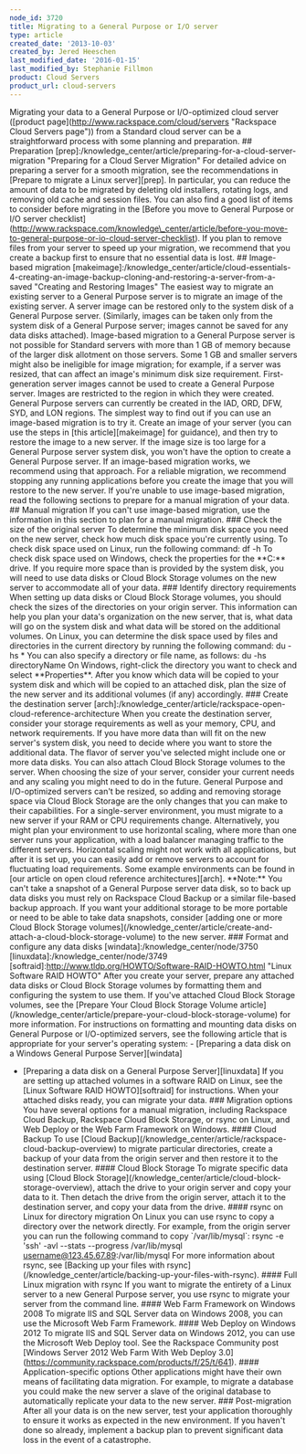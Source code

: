 ```yaml
---
node_id: 3720
title: Migrating to a General Purpose or I/O server
type: article
created_date: '2013-10-03'
created_by: Jered Heeschen
last_modified_date: '2016-01-15'
last_modified_by: Stephanie Fillmon
product: Cloud Servers
product_url: cloud-servers
---
```


Migrating your data to a General Purpose or I/O-optimized cloud server
(\[product page\](http://www.rackspace.com/cloud/servers "Rackspace
Cloud Servers page")) from a Standard cloud server can be a
straightforward process with some planning and preparation. \#\#
Preparation
\[prep\]:/knowledge\_center/article/preparing-for-a-cloud-server-migration
"Preparing for a Cloud Server Migration" For detailed advice on
preparing a server for a smooth migration, see the recommendations in
\[Prepare to migrate a Linux server\]\[prep\]. In particular, you can
reduce the amount of data to be migrated by deleting old installers,
rotating logs, and removing old cache and session files. You can also
find a good list of items to consider before migrating in the \[Before
you move to General Purpose or I/O server
checklist\](http://www.rackspace.com/knowledge\_center/article/before-you-move-to-general-purpose-or-io-cloud-server-checklist).
If you plan to remove files from your server to speed up your migration,
we recommend that you create a backup first to ensure that no essential
data is lost. \#\# Image-based migration
\[makeimage\]:/knowledge\_center/article/cloud-essentials-4-creating-an-image-backup-cloning-and-restoring-a-server-from-a-saved
"Creating and Restoring Images" The easiest way to migrate an existing
server to a General Purpose server is to migrate an image of the
existing server. A server image can be restored only to the system disk
of a General Purpose server. (Similarly, images can be taken only from
the system disk of a General Purpose server; images cannot be saved for
any data disks attached). Image-based migration to a General Purpose
server is not possible for Standard servers with more than 1 GB of
memory because of the larger disk allotment on those servers. Some 1 GB
and smaller servers might also be ineligible for image migration; for
example, if a server was resized, that can affect an image's minimum
disk size requirement. First-generation server images cannot be used to
create a General Purpose server. Images are restricted to the region in
which they were created. General Purpose servers can currently be
created in the IAD, ORD, DFW, SYD, and LON regions. The simplest way to
find out if you can use an image-based migration is to try it. Create an
image of your server (you can use the steps in \[this
article\]\[makeimage\] for guidance), and then try to restore the image
to a new server. If the image size is too large for a General Purpose
server system disk, you won't have the option to create a General
Purpose server. If an image-based migration works, we recommend using
that approach. For a reliable migration, we recommend stopping any
running applications before you create the image that you will restore
to the new server. If you're unable to use image-based migration, read
the following sections to prepare for a manual migration of your data.
\#\# Manual migration If you can't use image-based migration, use the
information in this section to plan for a manual migration. \#\#\# Check
the size of the original server To determine the minimum disk space you
need on the new server, check how much disk space you're currently
using. To check disk space used on Linux, run the following command: df
-h To check disk space used on Windows, check the properties for the
\*\*C:\*\* drive. If you require more space than is provided by the
system disk, you will need to use data disks or Cloud Block Storage
volumes on the new server to accommodate all of your data. \#\#\#
Identify directory requirements When setting up data disks or Cloud
Block Storage volumes, you should check the sizes of the directories on
your origin server. This information can help you plan your data's
organization on the new server, that is, what data will go on the system
disk and what data will be stored on the additional volumes. On Linux,
you can determine the disk space used by files and directories in the
current directory by running the following command: du -hs \* You can
also specify a directory or file name, as follows: du -hs directoryName
On Windows, right-click the directory you want to check and select
\*\*Properties\*\*. After you know which data will be copied to your
system disk and which will be copied to an attached disk, plan the size
of the new server and its additional volumes (if any) accordingly.
\#\#\# Create the destination server
\[arch\]:/knowledge\_center/article/rackspace-open-cloud-reference-architecture
When you create the destination server, consider your storage
requirements as well as your memory, CPU, and network requirements. If
you have more data than will fit on the new server's system disk, you
need to decide where you want to store the additional data. The flavor
of server you've selected might include one or more data disks. You can
also attach Cloud Block Storage volumes to the server. When choosing the
size of your server, consider your current needs and any scaling you
might need to do in the future. General Purpose and I/O-optimized
servers can't be resized, so adding and removing storage space via Cloud
Block Storage are the only changes that you can make to their
capabilities. For a single-server environment, you must migrate to a new
server if your RAM or CPU requirements change. Alternatively, you might
plan your environment to use horizontal scaling, where more than one
server runs your application, with a load balancer managing traffic to
the different servers. Horizontal scaling might not work with all
applications, but after it is set up, you can easily add or remove
servers to account for fluctuating load requirements. Some example
environments can be found in \[our article on open cloud reference
architectures\]\[arch\]. \*\*Note:\*\* You can't take a snapshot of a
General Purpose server data disk, so to back up data disks you must rely
on Rackspace Cloud Backup or a similar file-based backup approach. If
you want your additional storage to be more portable or need to be able
to take data snapshots, consider \[adding one or more Cloud Block
Storage
volumes\](/knowledge\_center/article/create-and-attach-a-cloud-block-storage-volume)
to the new server. \#\#\# Format and configure any data disks
\[windata\]:/knowledge\_center/node/3750
\[linuxdata\]:/knowledge\_center/node/3749
\[softraid\]:http://www.tldp.org/HOWTO/Software-RAID-HOWTO.html "Linux
Software RAID HOWTO" After you create your server, prepare any attached
data disks or Cloud Block Storage volumes by formatting them and
configuring the system to use them. If you've attached Cloud Block
Storage volumes, see the \[Prepare Your Cloud Block Storage Volume
article\](/knowledge\_center/article/prepare-your-cloud-block-storage-volume)
for more information. For instructions on formatting and mounting data
disks on General Purpose or I/O-optimized servers, see the following
article that is appropriate for your server's operating system: -
\[Preparing a data disk on a Windows General Purpose Server\]\[windata\]
- \[Preparing a data disk on a General Purpose Server\]\[linuxdata\] If
you are setting up attached volumes in a software RAID on Linux, see the
\[Linux Software RAID HOWTO\]\[softraid\] for instructions. When your
attached disks ready, you can migrate your data. \#\#\# Migration
options You have several options for a manual migration, including
Rackspace Cloud Backup, Rackspace Cloud Block Storage, or rsync on
Linux, and Web Deploy or the Web Farm Framework on Windows. \#\#\#\#
Cloud Backup To use \[Cloud
Backup\](/knowledge\_center/article/rackspace-cloud-backup-overview) to
migrate particular directories, create a backup of your data from the
origin server and then restore it to the destination server. \#\#\#\#
Cloud Block Storage To migrate specific data using \[Cloud Block
Storage\](/knowledge\_center/article/cloud-block-storage-overview),
attach the drive to your origin server and copy your data to it. Then
detach the drive from the origin server, attach it to the destination
server, and copy your data from the drive. \#\#\#\# rsync on Linux for
directory migration On Linux you can use rsync to copy a directory over
the network directly. For example, from the origin server you can run
the following command to copy \`/var/lib/mysql\`: rsync -e 'ssh' -avl
--stats --progress /var/lib/mysql username@123.45.67.89:/var/lib/mysql
For more information about rsync, see \[Backing up your files with
rsync\](/knowledge\_center/article/backing-up-your-files-with-rsync).
\#\#\#\# Full Linux migration with rsync If you want to migrate the
entirety of a Linux server to a new General Purpose server, you use
rsync to migrate your server from the command line. \#\#\#\# Web Farm
Framework on Windows 2008 To migrate IIS and SQL Server data on Windows
2008, you can use the Microsoft Web Farm Framework. \#\#\#\# Web Deploy
on Windows 2012 To migrate IIS and SQL Server data on Windows 2012, you
can use the Microsoft Web Deploy tool. See the Rackspace Community post
\[Windows Server 2012 Web Farm With Web Deploy
3.0\](https://community.rackspace.com/products/f/25/t/641). \#\#\#\#
Application-specific options Other applications might have their own
means of facilitating data migration. For example, to migrate a database
you could make the new server a slave of the original database to
automatically replicate your data to the new server. \#\#\#
Post-migration After all your data is on the new server, test your
application thoroughly to ensure it works as expected in the new
environment. If you haven't done so already, implement a backup plan to
prevent significant data loss in the event of a catastrophe.

